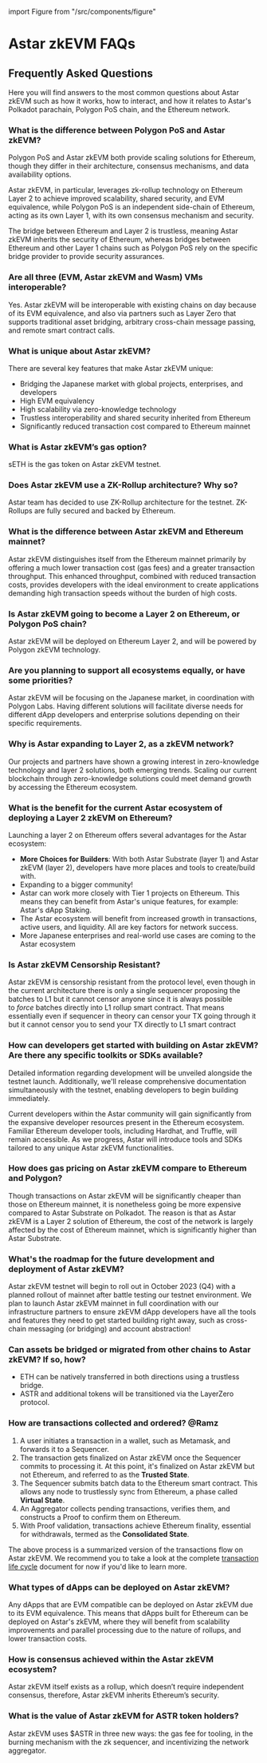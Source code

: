 import Figure from "/src/components/figure"

# Astar zkEVM FAQs

## Frequently Asked Questions

Here you will find answers to the most common questions about Astar zkEVM such as how it works, how to interact, and how it relates to Astar's Polkadot parachain, Polygon PoS chain, and the Ethereum network.

### What is the difference between Polygon PoS and Astar zkEVM?
  
Polygon PoS and Astar zkEVM both provide scaling solutions for Ethereum, though they differ in their architecture, consensus mechanisms, and data availability options. 

Astar zkEVM, in particular, leverages zk-rollup technology on Ethereum Layer 2 to achieve improved scalability, shared security, and EVM equivalence, while Polygon PoS is an independent side-chain of Ethereum, acting as its own Layer 1, with its own consensus mechanism and security. 

The bridge between Ethereum and Layer 2 is trustless, meaning Astar zkEVM inherits the security of Ethereum, whereas bridges between Ethereum and other Layer 1 chains such as Polygon PoS rely on the specific bridge provider to provide security assurances. 
        
### Are all three (EVM, Astar zkEVM and Wasm) VMs interoperable?

Yes. Astar zkEVM will be interoperable with existing chains on day because of its EVM equivalence, and also via partners such as Layer Zero that supports traditional asset bridging, arbitrary cross-chain message passing, and remote smart contract calls. 

### What is unique about Astar zkEVM?

There are several key features that make Astar zkEVM unique:
        
- Bridging the Japanese market with global projects, enterprises, and developers
- High EVM equivalency
- High scalability via zero-knowledge technology
- Trustless interoperability and shared security inherited from Ethereum
- Significantly reduced transaction cost compared to Ethereum mainnet

### What is Astar zkEVM’s gas option?
        
sETH is the gas token on Astar zkEVM testnet.

### Does Astar zkEVM use a ZK-Rollup architecture? Why so? 
        
Astar team has decided to use ZK-Rollup architecture for the testnet. ZK-Rollups are fully secured and backed by Ethereum. 
        
### What is the difference between Astar zkEVM and Ethereum mainnet?
        
Astar zkEVM distinguishes itself from the Ethereum mainnet primarily by offering a much lower transaction cost (gas fees) and a greater transaction throughput. This enhanced throughput, combined with reduced transaction costs, provides developers with the ideal environment to create applications demanding high transaction speeds without the burden of high costs.
        
### Is Astar zkEVM going to become a Layer 2 on Ethereum, or Polygon PoS chain? 

Astar zkEVM will be deployed on Ethereum Layer 2, and will be powered by Polygon zkEVM technology.
        
### Are you planning to support all ecosystems equally, or have some priorities?
        
Astar zkEVM will be focusing on the Japanese market, in coordination with Polygon Labs. Having different solutions will facilitate diverse needs for different dApp developers and enterprise solutions depending on their specific requirements. 
        
### Why is Astar expanding to Layer 2, as a zkEVM network? 
       
Our projects and partners have shown a growing interest in zero-knowledge technology and layer 2 solutions, both emerging trends. Scaling our current blockchain through zero-knowledge solutions could meet demand growth by accessing the Ethereum ecosystem.
        
### What is the benefit for the current Astar ecosystem of deploying a Layer 2 zkEVM on Ethereum?
  
Launching a layer 2 on Ethereum offers several advantages for the Astar ecosystem:
        
- **More Choices for Builders**: With both Astar Substrate (layer 1) and Astar zkEVM (layer 2), developers have more places and tools to create/build with.
- Expanding to a bigger community!
- Astar can work more closely with Tier 1 projects on Ethereum. This means they can benefit from Astar's unique features, for example: Astar's dApp Staking.
- The Astar ecosystem will benefit from increased growth in transactions, active users, and liquidity. All are key factors for network success.
- More Japanese enterprises and real-world use cases are coming to the Astar ecosystem

### Is Astar zkEVM Censorship Resistant?

Astar zkEVM is censorship resistant from the protocol level, even though in the current architecture there is only a single sequencer proposing the batches to L1 but it cannot censor anyone since it is always possible to *force* batches directly into L1 rollup smart contract. That means essentially even if sequencer in theory can censor your TX going through it but it cannot censor you to send your TX directly to L1 smart contract
        
### How can developers get started with building on Astar zkEVM? Are there any specific toolkits or SDKs available?

Detailed information regarding development will be unveiled alongside the testnet launch. Additionally, we'll release comprehensive documentation simultaneously with the testnet, enabling developers to begin building immediately. 
        
Current developers within the Astar community will gain significantly from the expansive developer resources present in the Ethereum ecosystem. Familiar Ethereum developer tools, including Hardhat, and Truffle, will remain accessible. As we progress, Astar will introduce tools and SDKs tailored to any unique Astar zkEVM functionalities.
        
### How does gas pricing on Astar zkEVM compare to Ethereum and Polygon?
        
Though transactions on Astar zkEVM will be significantly cheaper than those on Ethereum mainnet, it is nonetheless going be more expensive compared to Astar Substrate on Polkadot. The reason is that as Astar zkEVM is a Layer 2 solution of Ethereum, the cost of the network is largely affected by the cost of Ethereum mainnet, which is significantly higher than Astar Substrate. 
        
### What's the roadmap for the future development and deployment of Astar zkEVM?
Astar zkEVM testnet will begin to roll out in October 2023 (Q4) with a planned rollout of mainnet after battle testing our testnet environment. We plan to launch Astar zkEVM mainnet in full coordination with our infrastructure partners to ensure zkEVM dApp developers have all the tools and features they need to get started building right away, such as cross-chain messaging (or bridging) and account abstraction!
        
### Can assets be bridged or migrated from other chains to Astar zkEVM? If so, how?
- ETH can be natively transferred in both directions using a trustless bridge.
- ASTR and additional tokens will be transitioned via the LayerZero protocol.

### How are transactions collected and ordered? @Ramz 
1. A user initiates a transaction in a wallet, such as Metamask, and forwards it to a Sequencer.
2. The transaction gets finalized on Astar zkEVM once the Sequencer commits to processing it. At this point, it's finalized on Astar zkEVM but not Ethereum, and referred to as the **Trusted State**.
3. The Sequencer submits batch data to the Ethereum smart contract. This allows any node to trustlessly sync from Ethereum, a phase called **Virtual State**.
4. An Aggregator collects pending transactions, verifies them, and constructs a Proof to confirm them on Ethereum.
5. With Proof validation, transactions achieve Ethereum finality, essential for withdrawals, termed as the **Consolidated State**.
       
The above process is a summarized version of the transactions flow on Astar zkEVM. We recommend you to take a look at the complete [transaction life cycle](https://wiki.polygon.technology/docs/zkevm/protocol/l2-transaction-cycle-intro/) document for now if you'd like to learn more.
        
### What types of dApps can be deployed on Astar zkEVM?

Any dApps that are EVM compatible can be deployed on Astar zkEVM due to its EVM equivalence. This means that dApps built for Ethereum can be deployed on Astar's zkEVM, where they will benefit from scalability improvements and parallel processing due to the nature of rollups, and lower transaction costs.
        
### How is consensus achieved within the Astar zkEVM ecosystem?
        
Astar zkEVM itself exists as a rollup, which doesn’t require independent consensus, therefore, Astar zkEVM inherits Ethereum’s security.

### What is the value of Astar zkEVM for ASTR token holders?

Astar zkEVM uses $ASTR in three new ways: the gas fee for tooling, in the burning mechanism with the zk sequencer, and incentivizing the network aggregator.

<Figure caption="Astar zkEVM Value" src={require('./img/astar-zkevm-value.png').default } width="65%" />
        